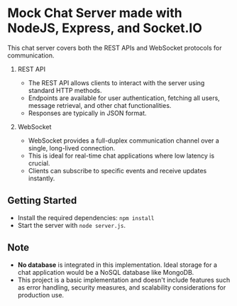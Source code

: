 # Mock Chat Server made with NodeJS, Express, and Socket.IO

This chat server covers both the REST APIs and WebSocket protocols for communication.

1. REST API
   - The REST API allows clients to interact with the server using standard HTTP methods.
   - Endpoints are available for user authentication, fetching all users, message retrieval, and other chat functionalities.
   - Responses are typically in JSON format.

2. WebSocket
   - WebSocket provides a full-duplex communication channel over a single, long-lived connection.
   - This is ideal for real-time chat applications where low latency is crucial.
   - Clients can subscribe to specific events and receive updates instantly.

## Getting Started
   - Install the required dependencies: `npm install` 
   - Start the server with `node server.js`.

## Note
   - **No database** is integrated in this implementation. Ideal storage for a chat application would be a NoSQL database like MongoDB.
   - This project is a basic implementation and doesn't include features such as error handling, security measures, and scalability considerations for production use.
